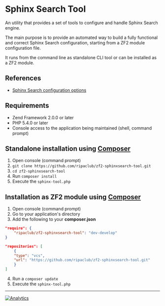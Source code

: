 Sphinx Search Tool
==================

An utility that provides a set of tools to configure and handle Sphinx Search engine.

The main purpose is to provide an automated way to build a fully functional and correct Sphinx Search configuration, starting from a ZF2 module configuration file.

It runs from the command line as standalone CLI tool or can be installed as a ZF2 module.

## References

- [Sphinx Search configuration options](http://sphinxsearch.com/docs/current.html#conf-reference)

## Requirements
 * Zend Framework 2.0.0 or later
 * PHP 5.4.0 or later
 * Console access to the application being maintained (shell, command prompt)

## Standalone installation using [Composer](http://getcomposer.org)
 1. Open console (command prompt)
 2. `git clone https://github.com/ripaclub/zf2-sphinxsearch-tool.git`
 3. `cd zf2-sphinxsearch-tool`
 4. Run `composer install`
 5. Execute the `sphinx-tool.php`

## Installation as ZF2 module using [Composer](http://getcomposer.org)
 1. Open console (command prompt)
 2. Go to your application's directory
 3. Add the following to your **composer.json**

```json
"require": {
    "ripaclub/zf2-sphinxsearch-tool": "dev-develop"
}
```

```json
"repositories": [
    {
    "type": "vcs",
    "url": "https://github.com/ripaclub/zf2-sphinxsearch-tool.git"
    }
]
```
4. Run a `composer update`
5. Execute the `sphinx-tool.php`

---

[![Analytics](https://ga-beacon.appspot.com/UA-49655829-1/ripaclub/zf2-sphinxsearch-tool)](https://github.com/igrigorik/ga-beacon)